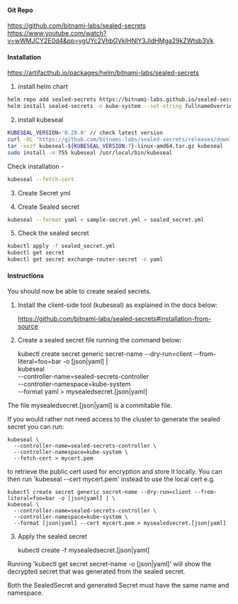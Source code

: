 #### Git Repo

https://github.com/bitnami-labs/sealed-secrets
https://www.youtube.com/watch?v=wWMJCY2E0d4&pp=ygUYc2VhbGVkIHNlY3JldHMga29kZWtsb3Vk

#### Installation

https://artifacthub.io/packages/helm/bitnami-labs/sealed-secrets

1. install helm chart

```sh
helm repo add sealed-secrets https://bitnami-labs.github.io/sealed-secrets
helm install sealed-secrets -n kube-system --set-string fullnameOverride=sealed-secrets-controller sealed-secrets/sealed-secrets
```

2. install kubeseal

```sh
KUBESEAL_VERSION='0.29.0' // check latest version
curl -OL "https://github.com/bitnami-labs/sealed-secrets/releases/download/v${KUBESEAL_VERSION:?}/kubeseal-${KUBESEAL_VERSION:?}-linux-amd64.tar.gz"
tar -xvzf kubeseal-${KUBESEAL_VERSION:?}-linux-amd64.tar.gz kubeseal
sudo install -m 755 kubeseal /usr/local/bin/kubeseal
```

Check installation -

```sh
kubeseal --fetch-cert
```

3. Create Secret yml

4. Create Sealed secret

```sh
kubeseal --format yaml < sample-secret.yml > sealed_secret.yml
```

5. Check the sealed secret

```sh
kubectl apply -f sealed_secret.yml
kubectl get secret
kubectl get secret exchange-router-secret -o yaml
```

#### Instructions

You should now be able to create sealed secrets.

1. Install the client-side tool (kubeseal) as explained in the docs below:

   https://github.com/bitnami-labs/sealed-secrets#installation-from-source

2. Create a sealed secret file running the command below:

   kubectl create secret generic secret-name --dry-run=client --from-literal=foo=bar -o [json|yaml] | \
   kubeseal \
    --controller-name=sealed-secrets-controller \
    --controller-namespace=kube-system \
    --format yaml > mysealedsecret.[json|yaml]

The file mysealedsecret.[json|yaml] is a commitable file.

If you would rather not need access to the cluster to generate the sealed secret you can run:

    kubeseal \
      --controller-name=sealed-secrets-controller \
      --controller-namespace=kube-system \
      --fetch-cert > mycert.pem

to retrieve the public cert used for encryption and store it locally. You can then run 'kubeseal --cert mycert.pem' instead to use the local cert e.g.

    kubectl create secret generic secret-name --dry-run=client --from-literal=foo=bar -o [json|yaml] | \
    kubeseal \
      --controller-name=sealed-secrets-controller \
      --controller-namespace=kube-system \
      --format [json|yaml] --cert mycert.pem > mysealedsecret.[json|yaml]

3. Apply the sealed secret

   kubectl create -f mysealedsecret.[json|yaml]

Running 'kubectl get secret secret-name -o [json|yaml]' will show the decrypted secret that was generated from the sealed secret.

Both the SealedSecret and generated Secret must have the same name and namespace.
